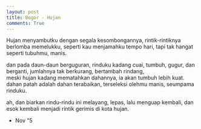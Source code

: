 ```yaml
---
layout: post
title: Bogor - Hujan
comments: True
---
```


Hujan menyambutku dengan segala kesombongannya, rintik-rintiknya  berlomba memelukku, seperti kau menjamahku tempo hari, tapi tak hangat  seperti tubuhmu, manis.

dan pada daun-daun berguguran, rinduku kadang cuai, tumbuh, gugur, dan berganti, jumlahnya tak berkurang, bertambah rindang,  
meski hujan kadang mematahkan dahannya, ia akan tumbuh lebih kuat. dahan patah adalah dahan terabaikan, terseleksi olehmu manis, seumpama rinduku.

ah, dan biarkan rindu-rindu ini melayang, lepas, lalu menguap kembali, dan esok kembali menjadi rintik gerimis di kota hujan.

- Nov "5